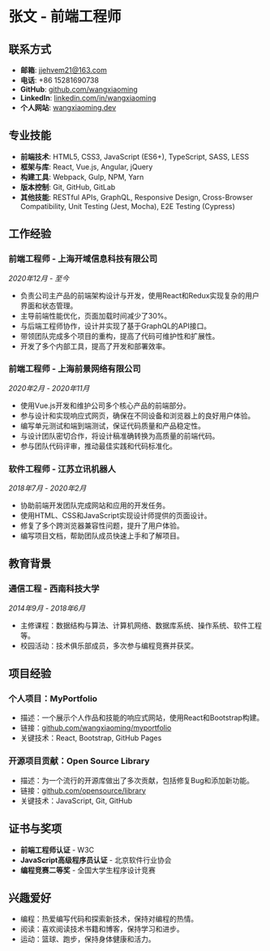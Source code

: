 # 张文 - 前端工程师

## 联系方式

- **邮箱**: jjehvem21@163.com
- **电话**: +86 15281690738
- **GitHub**: [github.com/wangxiaoming](https://github.com/wangxiaoming)
- **LinkedIn**: [linkedin.com/in/wangxiaoming](https://www.linkedin.com/in/wangxiaoming)
- **个人网站**: [wangxiaoming.dev](https://wangxiaoming.dev)

## 专业技能

- **前端技术**: HTML5, CSS3, JavaScript (ES6+), TypeScript, SASS, LESS
- **框架与库**: React, Vue.js, Angular, jQuery
- **构建工具**: Webpack, Gulp, NPM, Yarn
- **版本控制**: Git, GitHub, GitLab
- **其他技能**: RESTful APIs, GraphQL, Responsive Design, Cross-Browser Compatibility, Unit Testing (Jest, Mocha), E2E Testing (Cypress)

## 工作经验

### 前端工程师 - 上海开域信息科技有限公司
*2020年12月 - 至今*

- 负责公司主产品的前端架构设计与开发，使用React和Redux实现复杂的用户界面和状态管理。
- 主导前端性能优化，页面加载时间减少了30%。
- 与后端工程师协作，设计并实现了基于GraphQL的API接口。
- 带领团队完成多个项目的重构，提高了代码可维护性和扩展性。
- 开发了多个内部工具，提高了开发和部署效率。

### 前端工程师 - 上海前景网络有限公司
*2020年2月 - 2020年11月*

- 使用Vue.js开发和维护公司多个核心产品的前端部分。
- 参与设计和实现响应式网页，确保在不同设备和浏览器上的良好用户体验。
- 编写单元测试和端到端测试，保证代码质量和产品稳定性。
- 与设计团队密切合作，将设计稿准确转换为高质量的前端代码。
- 参与团队代码评审，推动最佳实践和代码标准化。

### 软件工程师 - 江苏立讯机器人
*2018年7月 - 2020年2月*

- 协助前端开发团队完成网站和应用的开发任务。
- 使用HTML、CSS和JavaScript实现设计师提供的页面设计。
- 修复了多个跨浏览器兼容性问题，提升了用户体验。
- 编写项目文档，帮助团队成员快速上手和了解项目。

## 教育背景

### 通信工程 - 西南科技大学
*2014年9月 - 2018年6月*

- 主修课程：数据结构与算法、计算机网络、数据库系统、操作系统、软件工程等。
- 校园活动：技术俱乐部成员，多次参与编程竞赛并获奖。

## 项目经验

### 个人项目：MyPortfolio
- 描述：一个展示个人作品和技能的响应式网站，使用React和Bootstrap构建。
- 链接：[github.com/wangxiaoming/myportfolio](https://github.com/wangxiaoming/myportfolio)
- 关键技术：React, Bootstrap, GitHub Pages

### 开源项目贡献：Open Source Library
- 描述：为一个流行的开源库做出了多次贡献，包括修复Bug和添加新功能。
- 链接：[github.com/opensource/library](https://github.com/opensource/library)
- 关键技术：JavaScript, Git, GitHub

## 证书与奖项

- **前端工程师认证** - W3C
- **JavaScript高级程序员认证** - 北京软件行业协会
- **编程竞赛二等奖** - 全国大学生程序设计竞赛

## 兴趣爱好

- 编程：热爱编写代码和探索新技术，保持对编程的热情。
- 阅读：喜欢阅读技术书籍和博客，保持学习和进步。
- 运动：篮球、跑步，保持身体健康和活力。

